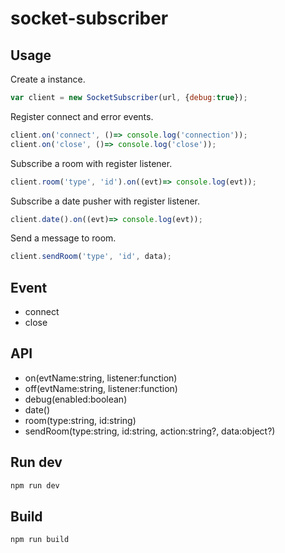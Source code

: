 socket-subscriber
=====================================

## Usage

Create a instance.
```js
var client = new SocketSubscriber(url, {debug:true});
```

Register connect and error events.
```js
client.on('connect', ()=> console.log('connection')); 
client.on('close', ()=> console.log('close'));
```

Subscribe a room with register listener.
```js
client.room('type', 'id').on((evt)=> console.log(evt));
```

Subscribe a date pusher with register listener.

```js
client.date().on((evt)=> console.log(evt));
``` 

Send a message to room.
```js
client.sendRoom('type', 'id', data);
```

## Event

* connect
* close

## API

* on(evtName:string, listener:function)
* off(evtName:string, listener:function)
* debug(enabled:boolean)
* date()
* room(type:string, id:string)
* sendRoom(type:string, id:string, action:string?, data:object?)

## Run dev

```sh
npm run dev
```

## Build

```sh
npm run build
```

